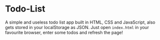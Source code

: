 # Todo-List
A simple and useless todo list app built in HTML, CSS and JavaScript, also gets stored in your localStorage as JSON.
Just open ``index.html`` in your favourite browser, enter some todos and refresh the page!
